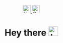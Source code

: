 <div id="badges" align="center">
  <a href="https://www.linkedin.com/in/sehii-myshko/">
    <img src="https://img.shields.io/badge/LinkedIn-blue?style=for-the-badge&logo=linkedin&logoColor=white" alt="LinkedIn Badge" height="25"/>
  </a>
  <img src="https://komarev.com/ghpvc/?username=sergeiown&style=flat-square&color=blue" alt="Counter" height="25"/>
</div>

<h1 align="center">
  Hey there
  <img src="https://media.giphy.com/media/hvRJCLFzcasrR4ia7z/giphy.gif" alt="hey there" width="30px"/>
</h1>
